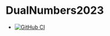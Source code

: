 # DualNumbers2023
* [![GitHub CI](https::/github.com/ShahnewazAhmedS/DualNumbers2023.jl/branch/master/graph/badge.svg)](https::/github.com/ShahnewazAhmedS/DualNumbers2023.jl/actions)
